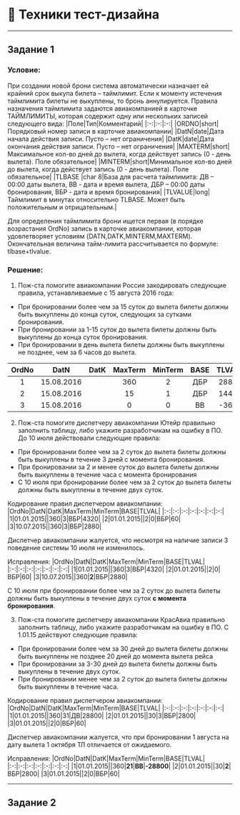 # 📝 Техники тест-дизайна

---

## Задание 1
### Условие: 
При создании новой брони система автоматически назначает ей крайний срок выкупа билета – таймлимит. Если к моменту истечения таймлимита билеты не выкуплены, то бронь аннулируется.
Правила назначения таймлимита задаются авиакомпанией в карточке ТАЙМЛИМИТЫ, которая содержит одну или нескольких записей следующего вида:
|Поле|Тип|Комментарий|
|:-:|:-:|:-:|
|ORDNO|short|Порядковый номер записи в карточке авиакомпании|
|DatN|date|Дата начала действия записи. Пусто – нет ограничения|
|DatK|date|Дата окончания действия записи. Пусто – нет ограничения|
|MAXTERM|short|Максимальное кол-во дней до вылета, когда действует запись (0 - день вылета). Поле обязательное|
|MINTERM|short|Минимальное кол-во дней до вылета, когда действует запись (0 - день вылета). Поле обязательное|
|TLBASE	|char 8|База для расчета таймлимита: ДВ – 00:00 даты вылета, ВВ - дата и время вылета, ДБР – 00:00 даты бронирования, ВБР - дата и время бронирования|
|TLVALUE|long|Таймлимит в минутах относительно TLBASE. Может быть положительным и отрицательным.|

Для определения таймлимита брони ищется первая (в порядке возрастания OrdNo) запись в карточке авиакомпании, которая удовлетворяет условиям (DATN,DATK,MINTERM,MAXTERM). Окончательная величина тайм-лимита рассчитывается по формуле: tlbase+tlvalue.

### Решение:
1. Пож-ста помогите авиакомпании Россия закодировать следующие правила, устанавливаемые с 15 августа 2016 года:
*	При бронировании более чем за 15 суток до вылета билеты должны быть выкуплены до конца суток, следующих за сутками бронирования.
*	При бронировании за 1-15 суток до вылета билеты должны быть выкуплены до конца суток бронирования.
*	При бронировании в день вылета билеты должны быть выкуплены не позднее, чем за 6 часов до вылета.

|OrdNo|DatN|DatK|MaxTerm|MinTerm|BASE|TLVAL|
|:-:|:-:|:-:|:-:|:-:|:-:|:-:|
|1|15.08.2016||360|2|ДБР|2880|
|2|15.08.2016||15|1|ДБР|1440|
|3|15.08.2016||0|0|ВВ|-360|

2. Пож-ста помогите диспетчеру авиакомпании Ютейр правильно заполнить таблицу, либо укажите разработчикам на ошибку в ПО.
До 10 июля действовали следующие правила:
* При бронировании более чем за 2 суток до вылета билеты должны быть выкуплены в течение 3 дней с момента бронирования.
*	При бронировании за 2 и менее суток до вылета билеты должны быть выкуплены в течение часа с момента бронирования
*	С 10 июля при бронировании более чем за 2 суток до вылета билеты должны быть выкуплены в течение двух суток.
  
Кодирование правил диспетчером авиакомпании:
|OrdNo|DatN|DatK|MaxTerm|MinTerm|BASE|TLVAL|
|:-:|:-:|:-:|:-:|:-:|:-:|:-:|
|1|01.01.2015||360|3|ВБР|4320|
|2|01.01.2015||2|0|ВБР|60|
|3|10.07.2015||360|3|ВБР|2880|

Диспетчер авиакомпании жалуется, что несмотря на наличие записи 3 поведение системы 10 июля не изменилось.

Исправления:
|OrdNo|DatN|DatK|MaxTerm|MinTerm|BASE|TLVAL|
|:-:|:-:|:-:|:-:|:-:|:-:|:-:|
|1|01.01.2015||360|3|ВБР|4320|
|2|01.01.2015||2|0|ВБР|60|
|3|10.07.2015||360|**2**|ВБР|2880|

С 10 июля при бронировании более чем за 2 суток до вылета билеты должны быть выкуплены в течение двух суток **с момента бронирования**.

3. Пож-ста помогите диспетчеру авиакомпании КрасАвиа правильно заполнить таблицу, либо укажите разработчикам на ошибку в ПО.
С 1.01.15 действуют следующие правила:
*	При бронировании более чем за 30 дней до вылета билеты должны быть
выкуплены не позднее 20 дней до момента вылета рейса
*	При бронировании за 3-30 дней до вылета билеты должны быть выкуплены в течение двух суток.
*	При бронировании менее чем за 2 суток до вылета билеты должны быть выкуплены в течение часа.

Кодирование правил диспетчером авиакомпании:
|OrdNo|DatN|DatK|MaxTerm|MinTerm|BASE|TLVAL|
|:-:|:-:|:-:|:-:|:-:|:-:|:-:|
|1|01.01.2015||360|31|ДВ|28800|
|2|01.01.2015||30|3|ВБР|2800|
|3|01.01.2015||2|0|ВБР|60|

Диспетчер авиакомпании жалуется, что при бронировании 1 августа на дату вылета 1 октября ТЛ отличается от ожидаемого.

Исправления:
|OrdNo|DatN|DatK|MaxTerm|MinTerm|BASE|TLVAL|
|:-:|:-:|:-:|:-:|:-:|:-:|:-:|
|1|01.01.2015||360|**21**|**ВВ**|**-28800**|
|2|01.01.2015||30|**2**|ВБР|2800|
|3|01.01.2015||2|0|ВБР|60|

---

## Задание 2


